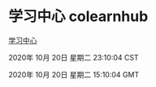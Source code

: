 # 学习中心 colearnhub
[学习中心](http://59.174.27.245:56308/colearnhub/)

2020年 10月 20日 星期二 23:10:04 CST

2020年 10月 20日 星期二 15:10:04 GMT
